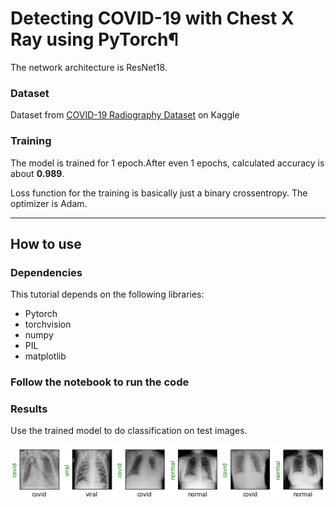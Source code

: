 # Detecting COVID-19 with Chest X Ray using PyTorch¶


The network architecture is ResNet18.


### Dataset

Dataset from [COVID-19 Radiography Dataset](https://www.kaggle.com/tawsifurrahman/covid19-radiography-database) on Kaggle

### Training

The model is trained for 1 epoch.After even 1 epochs, calculated accuracy is about **0.989**.

Loss function for the training is basically just a binary crossentropy. The optimizer is Adam.

---

## How to use

### Dependencies

This tutorial depends on the following libraries:

* Pytorch
*  torchvision
*  numpy
*  PIL
*  matplotlib


### Follow the notebook to run the code


### Results

Use the trained model to do classification on test images.

![alt text](https://github.com/zanvari/detecting_covid19/blob/main/figs/result.png)

